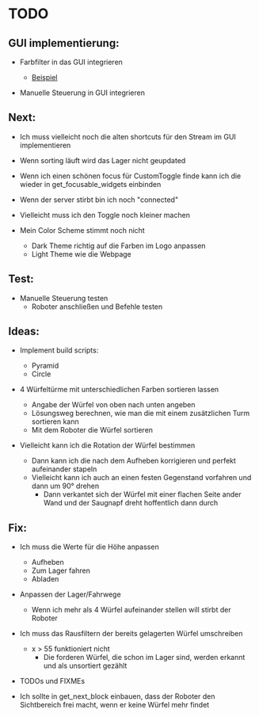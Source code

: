 # TODO

## GUI implementierung:

- Farbfilter in das GUI integrieren
    - [Beispiel](/GUI_example.png)

- Manuelle Steuerung in GUI integrieren

## Next:

- Ich muss vielleicht noch die alten shortcuts für den Stream im GUI implementieren

- Wenn sorting läuft wird das Lager nicht geupdated

- Wenn ich einen schönen focus für CustomToggle finde kann ich die wieder in get_focusable_widgets einbinden

- Wenn der server stirbt bin ich noch "connected"

- Vielleicht muss ich den Toggle noch kleiner machen

- Mein Color Scheme stimmt noch nicht
    - Dark Theme richtig auf die Farben im Logo anpassen
    - Light Theme wie die Webpage

## Test:

- Manuelle Steuerung testen
    - Roboter anschließen und Befehle testen

## Ideas:

- Implement build scripts:
    - Pyramid
    - Circle

- 4 Würfeltürme mit unterschiedlichen Farben sortieren lassen
    - Angabe der Würfel von oben nach unten angeben
    - Lösungsweg berechnen, wie man die mit einem zusätzlichen Turm sortieren kann
    - Mit dem Roboter die Würfel sortieren

- Vielleicht kann ich die Rotation der Würfel bestimmen
    - Dann kann ich die nach dem Aufheben korrigieren und perfekt aufeinander stapeln
    - Vielleicht kann ich auch an einen festen Gegenstand vorfahren und dann um 90° drehen
        - Dann verkantet sich der Würfel mit einer flachen Seite ander Wand und der Saugnapf dreht hoffentlich dann durch

## Fix:

- Ich muss die Werte für die Höhe anpassen
    - Aufheben
    - Zum Lager fahren
    - Abladen

- Anpassen der Lager/Fahrwege
    - Wenn ich mehr als 4 Würfel aufeinander stellen will stirbt der Roboter

- Ich muss das Rausfiltern der bereits gelagerten Würfel umschreiben
    - x > 55 funktioniert nicht
        - Die forderen Würfel, die schon im Lager sind, werden erkannt und als unsortiert gezählt

- TODOs und FIXMEs

- Ich sollte in get_next_block einbauen, dass der Roboter den Sichtbereich frei macht, wenn er keine Würfel mehr findet